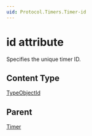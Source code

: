 ```yaml
---
uid: Protocol.Timers.Timer-id
---
```


# id attribute

Specifies the unique timer ID.

## Content Type

[TypeObjectId](xref:Protocol-TypeObjectId)

## Parent

[Timer](xref:Protocol.Timers.Timer)
